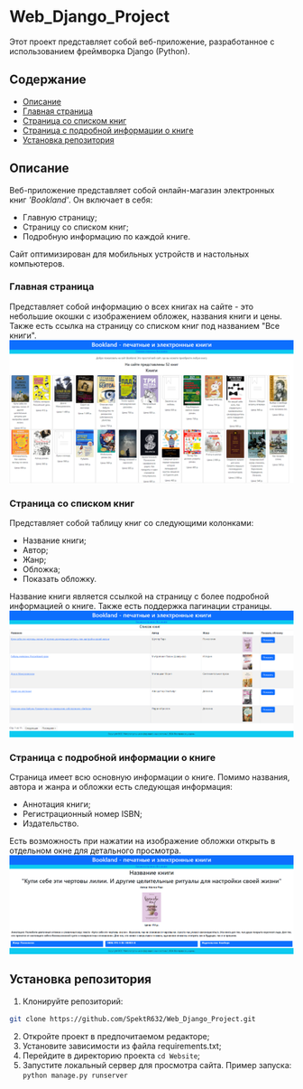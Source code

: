 # Web_Django_Project
Этот проект представляет собой веб-приложение, разработанное с использованием фреймворка Django (Python).

## Содержание
- [Описание](#описание)
- [Главная страница](#главная-страница-)
- [Страница со списком книг](#страница-со-списком-книг)
- [Страница с подробной информации о книге](#страница-с-подробной-информации-о-книге)
- [Установка репозитория](#установка-репозитория)

## Описание
Веб-приложение представляет собой онлайн-магазин электронных книг _'Bookland'_. Он включает в себя: 
- Главную страницу;
- Страницу со списком книг;
- Подробную информацию по каждой книге.

Сайт оптимизирован для мобильных устройств и настольных компьютеров.

### Главная страница 
Представляет собой информацию о всех книгах на сайте  - это небольшие окошки с изображением обложек, 
названия книги и цены. Также есть ссылка на страницу со списком книг под названием "Все книги".
 ![img.png](img_for_readme/img.png)

### Страница со списком книг

Представляет собой таблицу книг со следующими колонками: 
- Название книги;
- Автор; 
- Жанр; 
- Обложка; 
- Показать обложку.

Название книги является ссылкой на страницу с более подробной информацией о книге. 
Также есть поддержка пагинации страницы.
![img_1.png](img_for_readme/img_1.png)

### Страница с подробной информации о книге
Страница имеет всю основную информации о книге. 
Помимо названия, автора и жанра и обложки есть следующая информация: 
- Аннотация книги; 
- Регистрационный номер ISBN;
- Издательство.

Есть возможность при нажатии на изображение обложки открыть в отдельном окне для детального просмотра.
![img_2.png](img_for_readme/img_2.png)

## Установка репозитория
1. Клонируйте репозиторий:
```bash
git clone https://github.com/SpektR632/Web_Django_Project.git
```
2. Откройте проект в предпочитаемом редакторе;
3. Установите зависимости из файла requirements.txt;
4. Перейдите в директорию проекта ```cd Website```;
5. Запустите локальный сервер для просмотра сайта. Пример запуска: ```python manage.py runserver```
